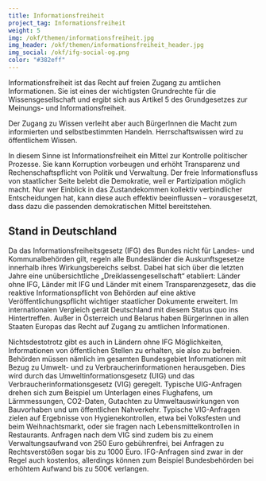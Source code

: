```yaml
---
title: Informationsfreiheit
project_tag: Informationsfreiheit
weight: 5
img: /okf/themen/informationsfreiheit.jpg
img_header: /okf/themen/informationsfreiheit_header.jpg
img_social: /okf/ifg-social-og.png
color: "#382eff"
---
```


Informationsfreiheit ist das Recht auf freien Zugang zu amtlichen Informationen. Sie ist eines der wichtigsten Grundrechte für die Wissensgesellschaft und ergibt sich aus Artikel 5 des Grundgesetzes zur Meinungs- und Informationsfreiheit.

<!--more-->

Der Zugang zu Wissen verleiht aber auch BürgerInnen die Macht zum informierten und selbstbestimmten Handeln. Herrschaftswissen wird zu öffentlichem Wissen. 

In diesem Sinne ist Informationsfreiheit ein Mittel zur Kontrolle politischer Prozesse. Sie kann Korruption vorbeugen und erhöht Transparenz und Rechenschaftspflicht von Politik und Verwaltung. Der freie Informationsfluss von staatlicher Seite belebt die Demokratie, weil er Partizipation möglich macht. Nur wer Einblick in das Zustandekommen kollektiv verbindlicher Entscheidungen hat, kann diese auch effektiv beeinflussen – vorausgesetzt, dass dazu die passenden demokratischen Mittel bereitstehen.


## Stand in Deutschland

Da das Informationsfreiheitsgesetz (IFG) des Bundes nicht für Landes- und Kommunalbehörden gilt, regeln alle Bundesländer die Auskunftsgesetze innerhalb ihres Wirkungsbereichs  selbst. Dabei hat sich über die letzten Jahre eine unübersichtliche „Dreiklassengesellschaft“ etabliert: Länder ohne IFG, Länder mit IFG und Länder mit einem Transparenzgesetz, das die reaktive Informationspflicht von Behörden auf eine aktive Veröffentlichungspflicht wichtiger staatlicher Dokumente erweitert. Im internationalen Vergleich gerät Deutschland mit diesem Status quo ins Hintertreffen. Außer in Österreich und Belarus haben BürgerInnen in allen Staaten Europas das Recht auf Zugang zu amtlichen Informationen.

Nichtsdestotrotz gibt es auch in Ländern ohne IFG Möglichkeiten, Informationen von öffentlichen Stellen zu erhalten, sie also zu befreien. Behörden müssen nämlich im gesamten Bundesgebiet Informationen mit Bezug zu Umwelt- und zu Verbraucherinformationen herausgeben. Dies wird durch das Umweltinformationsgesetz (UIG) und das Verbraucherinformationsgesetz (VIG) geregelt. Typische UIG-Anfragen drehen sich zum Beispiel um Unterlagen eines Flughafens, um Lärmmessungen, CO2-Daten, Gutachten zu Umweltauswirkungen von Bauvorhaben und um öffentlichen Nahverkehr. Typische VIG-Anfragen zielen auf Ergebnisse von Hygienekontrollen, etwa bei Volksfesten und beim Weihnachtsmarkt, oder sie fragen nach Lebensmittelkontrollen in Restaurants. Anfragen nach dem VIG sind zudem bis zu einem Verwaltungsaufwand von 250 Euro gebührenfrei, bei Anfragen zu Rechtsverstößen sogar bis zu 1000 Euro. IFG-Anfragen sind zwar in der Regel auch kostenlos, allerdings können zum Beispiel Bundesbehörden bei erhöhtem Aufwand bis zu 500€ verlangen.
